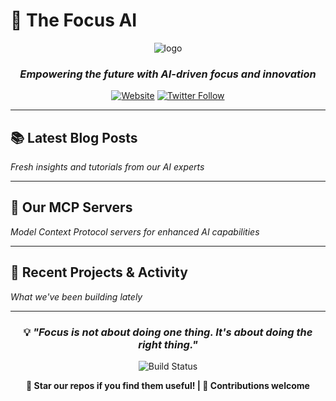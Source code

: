 # 🎯 The Focus AI

<div align="center">

![logo](../img/thefocusai.png)

### *Empowering the future with AI-driven focus and innovation*

[![Website](https://img.shields.io/badge/Website-thefocus.ai-blue?style=for-the-badge)](https://thefocus.ai)
[![Twitter Follow](https://img.shields.io/badge/Follow-@TheFocusAI-1DA1F2?style=for-the-badge&logo=twitter)](https://twitter.com/TheFocusAI)

</div>

---

## 📚 Latest Blog Posts

*Fresh insights and tutorials from our AI experts*

<!-- feed: https://thefocus.ai/rss.xml -->

---

## 🔧 Our MCP Servers

*Model Context Protocol servers for enhanced AI capabilities*

<!-- The-Focus-AI repo activity -mcp -->

---

## 🚀 Recent Projects & Activity

*What we've been building lately*

<!-- The-Focus-AI repo activity -->

---

<div align="center">

### 💡 *"Focus is not about doing one thing. It's about doing the right thing."*

![Build Status](https://github.com/The-Focus-AI/.github/actions/workflows/build.yml/badge.svg)

**🌟 Star our repos if you find them useful! | 🤝 Contributions welcome**

</div>

